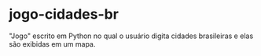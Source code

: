 # jogo-cidades-br
"Jogo" escrito em Python no qual o usuário digita cidades brasileiras e elas são exibidas em um mapa.
